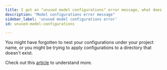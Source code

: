 ```yaml
---
title: I got an "unused model configurations" error message, what does this mean?
description: "Model configurations error message"
sidebar_label: 'unused model configurations error'
id: unused-model-configurations

---
```

You might have forgotten to nest your configurations under your project name, or you might be trying to apply configurations to a directory that doesn't exist.

Check out this [article](https://discourse.getdbt.com/t/faq-i-got-an-unused-model-configurations-error-message-what-does-this-mean/112) to understand more.
